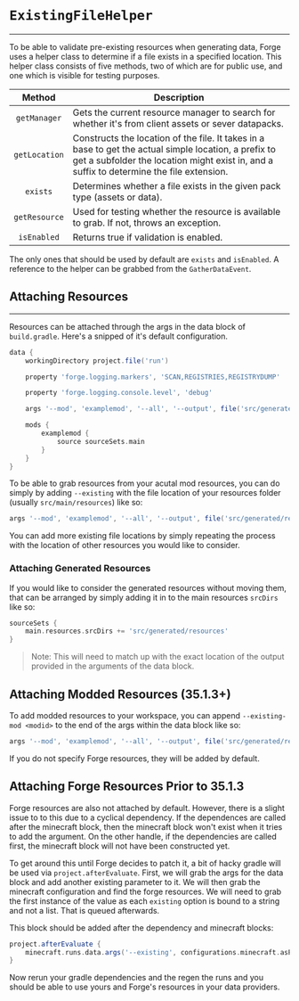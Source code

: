 # `ExistingFileHelper`
---

To be able to validate pre-existing resources when generating data, Forge uses a helper class to determine if a file exists in a specified location. This helper class consists of five methods, two of which are for public use, and one which is visible for testing purposes.

Method | Description 
:---: | ---
`getManager` | Gets the current resource manager to search for whether it's from client assets or sever datapacks.
`getLocation` | Constructs the location of the file. It takes in a base to get the actual simple location, a prefix to get a subfolder the location might exist in, and a suffix to determine the file extension.
`exists` | Determines whether a file exists in the given pack type (assets or data).
`getResource` | Used for testing whether the resource is available to grab. If not, throws an exception.
`isEnabled` | Returns true if validation is enabled.

The only ones that should be used by default are `exists` and `isEnabled`. A reference to the helper can be grabbed from the `GatherDataEvent`.

## Attaching Resources
---

Resources can be attached through the args in the data block of `build.gradle`. Here's a snipped of it's default configuration.

```gradle
data {
    workingDirectory project.file('run')

    property 'forge.logging.markers', 'SCAN,REGISTRIES,REGISTRYDUMP'

    property 'forge.logging.console.level', 'debug'

    args '--mod', 'examplemod', '--all', '--output', file('src/generated/resources/')

    mods {
        examplemod {
            source sourceSets.main
        }
    }
}
```

To be able to grab resources from your acutal mod resources, you can do simply by adding `--existing` with the file location of your resources folder (usually `src/main/resources`) like so:

```gradle
args '--mod', 'examplemod', '--all', '--output', file('src/generated/resources/'), --existing, file('src/main/resources/')
```

You can add more existing file locations by simply repeating the process with the location of other resources you would like to consider.

### Attaching Generated Resources

If you would like to consider the generated resources without moving them, that can be arranged by simply adding it in to the main resources `srcDirs` like so:

```gradle
sourceSets {
    main.resources.srcDirs += 'src/generated/resources'
}
```

> Note: This will need to match up with the exact location of the output provided in the arguments of the data block.

## Attaching Modded Resources (35.1.3+)

To add modded resources to your workspace, you can append `--existing-mod <modid>` to the end of the args within the data block like so:

```gradle
args '--mod', 'examplemod', '--all', '--output', file('src/generated/resources/'), --existing, file('src/main/resources/'), --existing-mod 'dependencymod'
```

If you do not specify Forge resources, they will be added by default.

## Attaching Forge Resources Prior to 35.1.3

Forge resources are also not attached by default. However, there is a slight issue to to this due to a cyclical dependency. If the dependences are called after the minecraft block, then the minecraft block won't exist when it tries to add the argument. On the other handle, if the dependencies are called first, the minecraft block will not have been constructed yet.

To get around this until Forge decides to patch it, a bit of hacky gradle will be used via `project.afterEvaluate`. First, we will grab the args for the data block and add another existing parameter to it. We will then grab the minecraft configuration and find the forge resources. We will need to grab the first instance of the value as each `existing` option is bound to a string and not a list. That is queued afterwards.

This block should be added after the dependency and minecraft blocks:

```gradle
project.afterEvaluate {
    minecraft.runs.data.args('--existing', configurations.minecraft.asPath.split(":").toList().find { it.contains("forge") }.split(";")[0])
}
```

Now rerun your gradle dependencies and the regen the runs and you should be able to use yours and Forge's resources in your data providers.
